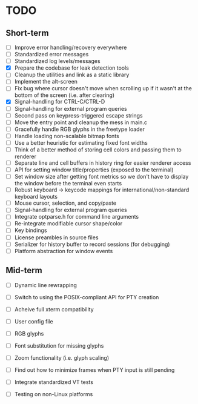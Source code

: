 # TODO

## Short-term

- [ ] Improve error handling/recovery everywhere
- [ ] Standardized error messages
- [ ] Standardized log levels/messages
- [x] Prepare the codebase for leak detection tools
- [ ] Cleanup the utilities and link as a static library
- [ ] Implement the alt-screen
- [ ] Fix bug where cursor doesn't move when scrolling up if it wasn't at the bottom of the screen (i.e. after clearing)
- [x] Signal-handling for CTRL-C/CTRL-D
- [ ] Signal-handling for external program queries
- [ ] Second pass on keypress-triggered escape strings
- [ ] Move the entry point and cleanup the mess in main.c
- [ ] Gracefully handle RGB glyphs in the freetype loader
- [ ] Handle loading non-scalable bitmap fonts
- [ ] Use a better heuristic for estimating fixed font widths
- [ ] Think of a better method of storing cell colors and passing them to renderer
- [ ] Separate line and cell buffers in history ring for easier renderer access
- [ ] API for setting window title/properties (exposed to the terminal)
- [ ] Set window size after getting font metrics so we don't have to display the window before the terminal even starts
- [ ] Robust keyboard -> keycode mappings for international/non-standard keyboard layouts
- [ ] Mouse cursor, selection, and copy/paste
- [ ] Signal-handling for external program queries
- [ ] Integrate optparse.h for command line arguments
- [ ] Re-integrate modifiable cursor shape/color
- [ ] Key bindings
- [ ] License preambles in source files
- [ ] Serializer for history buffer to record sessions (for debugging)
- [ ] Platform abstraction for window events

## Mid-term

- [ ] Dynamic line rewrapping
- [ ] Switch to using the POSIX-compliant API for PTY creation
- [ ] Acheive full xterm compatibility
- [ ] User config file
- [ ] RGB glyphs
- [ ] Font substitution for missing glyphs
- [ ] Zoom functionality (i.e. glyph scaling)
- [ ] Find out how to minimize frames when PTY input is still pending
- [ ] Integrate standardized VT tests
- [ ] Testing on non-Linux platforms

